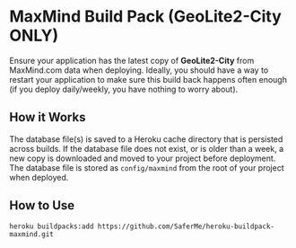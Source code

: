 # MaxMind Build Pack (GeoLite2-City ONLY)
Ensure your application has the latest copy of **GeoLite2-City** from MaxMind.com data when deploying. Ideally, you should have a way to restart your application to make sure this build back happens often enough (if you deploy daily/weekly, you have nothing to worry about).

## How it Works
The database file(s) is saved to a Heroku cache directory that is persisted across builds. If the database file does not exist, or is older than a week, a new copy is downloaded and moved to your project before deployment. The database file is stored as `config/maxmind` from the root of your project when deployed.

## How to Use
```
heroku buildpacks:add https://github.com/SaferMe/heroku-buildpack-maxmind.git
```
